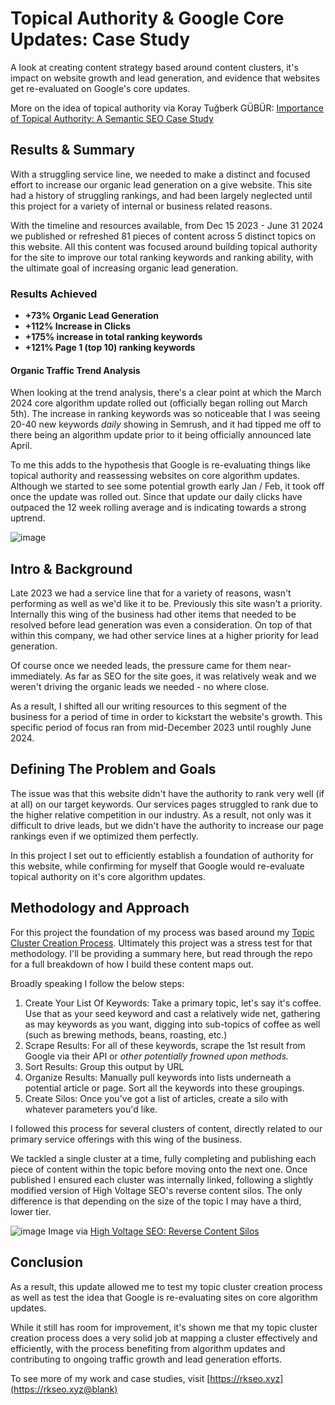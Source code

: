# Topical Authority & Google Core Updates: Case Study
A look at creating content strategy based around content clusters, it's impact on website growth and lead generation, and evidence that websites get re-evaluated on Google's core updates.

More on the idea of topical authority via Koray Tuğberk GÜBÜR: [Importance of Topical Authority: A Semantic SEO Case Study](https://www.oncrawl.com/technical-seo/importance-topical-authority-semantic-seo/@blank) 
## Results & Summary
With a struggling service line, we needed to make a distinct and focused effort to increase our organic lead generation on a give website. This site had a history of struggling rankings, and had been largely neglected until this project for a variety of internal or business related reasons. 

With the timeline and resources available, from Dec 15 2023 - June 31 2024 we published or refreshed 81 pieces of content across 5 distinct topics on this website. All this content was focused around building topical authority for the site to improve our total ranking keywords and ranking ability, with the ultimate goal of increasing organic lead generation. 

### Results Achieved
- **+73% Organic Lead Generation**
- **+112% Increase in Clicks**
- **+175% increase in total ranking keywords**
- **+121% Page 1 (top 10) ranking keywords**

#### Organic Traffic Trend Analysis
When looking at the trend analysis, there's a clear point at which the March 2024 core algorithm update rolled out (officially began rolling out March 5th). The increase in ranking keywords was so noticeable that I was seeing 20-40 new keywords *daily* showing in Semrush, and it had tipped me off to there being an algorithm update prior to it being officially announced late April. 

To me this adds to the hypothesis that Google is re-evaluating things like topical authority and reassessing websites on core algorithm updates. Although we started to see some potential growth early Jan / Feb, it took off once the update was rolled out. Since that update our daily clicks have outpaced the 12 week rolling average and is indicating towards a strong uptrend. 


![image](https://github.com/user-attachments/assets/10249cda-66fa-4b97-8175-7e87a628cf0f)

## Intro & Background
Late 2023 we had a service line that for a variety of reasons, wasn't performing as well as we'd like it to be. Previously this site wasn't a priority. Internally this wing of the business had other items that needed to be resolved before lead generation was even a consideration. On top of that within this company, we had other service lines at a higher priority for lead generation. 

Of course once we needed leads, the pressure came for them near-immediately. As far as SEO for the site goes, it was relatively weak and we weren't driving the organic leads we needed - no where close. 

As a result, I shifted all our writing resources to this segment of the business for a period of time in order to kickstart the website's growth. This specific period of focus ran from mid-December 2023 until roughly June 2024.
## Defining The Problem and Goals
The issue was that this website didn't have the authority to rank very well (if at all) on our target keywords. Our services pages struggled to rank due to the higher relative competition in our industry. As a result, not only was it difficult to drive leads, but we didn't have the authority to increase our page rankings even if we optimized them perfectly. 

In this project I set out to efficiently establish a foundation of authority for this website, while confirming for myself that Google would re-evaluate topical authority on it's core algorithm updates. 

## Methodology and Approach
For this project the foundation of my process was based around my [Topic Cluster Creation Process](https://github.com/krutzar/topic-cluster-creation@blank). Ultimately this project was a stress test for that methodology. I'll be providing a summary here, but read through the repo for a full breakdown of how I build these content maps out. 

Broadly speaking I follow the below steps:
1. Create Your List Of Keywords: Take a primary topic, let's say it's coffee. Use that as your seed keyword and cast a relatively wide net, gathering as may keywords as you want, digging into sub-topics of coffee as well (such as brewing methods, beans, roasting, etc.)
2. Scrape Results: For all of these keywords, scrape the 1st result from Google via their API or _other potentially frowned upon methods._
3. Sort Results: Group this output by URL
4. Organize Results: Manually pull keywords into lists underneath a potential article or page. Sort all the keywords into these groupings.
5. Create Silos: Once you've got a list of articles, create a silo with whatever parameters you'd like.

I followed this process for several clusters of content, directly related to our primary service offerings with this wing of the business. 

We tackled a single cluster at a time, fully completing and publishing each piece of content within the topic before moving onto the next one. Once published I ensured each cluster was internally linked, following a slightly modified version of High Voltage SEO's reverse content silos. The only difference is that depending on the size of the topic I may have a third, lower tier. 

![image](https://github.com/user-attachments/assets/5fbd40e7-9813-41d5-b7e3-347e95e0402f)
Image via [High Voltage SEO: Reverse Content Silos](https://hvseo.co/blog/the-hidden-hero-of-on-page-seo-reverse-content-silos/@blank)

## Conclusion
As a result, this update allowed me to test my topic cluster creation process as well as test the idea that Google is re-evaluating sites on core algorithm updates. 

While it still has room for improvement, it's shown me that my topic cluster creation process does a very solid job at mapping a cluster effectively and efficiently, with the process benefiting from algorithm updates and contributing to ongoing traffic growth and lead generation efforts. 

To see more of my work and case studies, visit [https://rkseo.xyz](https://rkseo.xyz@blank)
